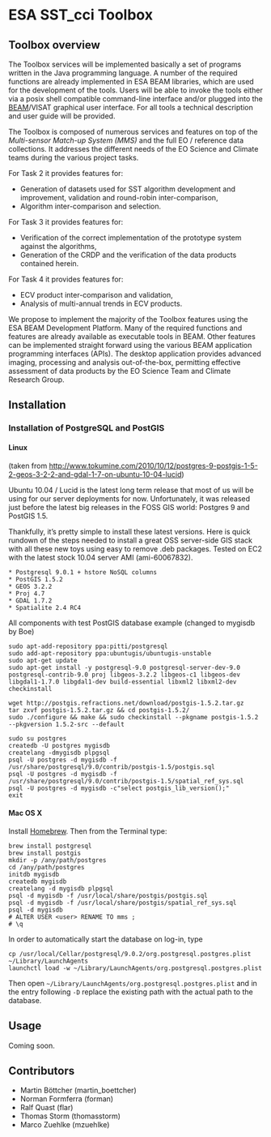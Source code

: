 # ESA SST_cci Toolbox 

## Toolbox overview

The Toolbox services will be implemented basically a set of programs written in the Java
programming language. A number of the required functions are already implemented in
ESA BEAM libraries, which are used for the development of the tools. Users will be able 
to invoke the tools either via a posix
shell compatible command-line interface and/or plugged into the 
[BEAM](http://www.brockmann-consult.de/cms/web/beam/)/VISAT graphical
user interface. For all tools a technical description and user guide will be provided.

The Toolbox is composed of numerous services and features on top of the *Multi-sensor Match-up 
System (MMS)* and the full EO / reference data collections. It addresses the different 
needs of the EO Science and Climate teams during the various project tasks.

For Task 2 it provides features for:

* Generation of datasets used for SST algorithm development and improvement, validation and round-robin inter-comparison,
* Algorithm inter-comparison and selection.

For Task 3 it provides features for:

* Verification of the correct implementation of the prototype system against the algorithms,
* Generation of the CRDP and the verification of the data products contained herein.

For Task 4 it provides features for:

* ECV product inter-comparison and validation,
* Analysis of multi-annual trends in ECV products.

We propose to implement the majority of the Toolbox features using the ESA BEAM Development 
Platform. Many of the required functions and features are already available as executable 
tools in BEAM. 
Other features can be implemented straight forward using the various BEAM application 
programming interfaces (APIs). The desktop application provides advanced imaging,
processing and analysis out-of-the-box, permitting effective assessment of data products 
by the EO Science Team and Climate Research Group.

## Installation

### Installation of PostgreSQL and PostGIS

#### Linux

(taken from http://www.tokumine.com/2010/10/12/postgres-9-postgis-1-5-2-geos-3-2-2-and-gdal-1-7-on-ubuntu-10-04-lucid)

Ubuntu 10.04 / Lucid is the latest long term release that most of us will be using for our server deployments for now. Unfortunately, it was released just before the latest big releases in the FOSS GIS world: Postgres 9 and PostGIS 1.5.

Thankfully, it’s pretty simple to install these latest versions. Here is quick rundown of the steps needed to install a great OSS server-side GIS stack with all these new toys using easy to remove .deb packages. Tested on EC2 with the latest stock 10.04 server AMI (ami-60067832).

    * Postgresql 9.0.1 + hstore NoSQL columns
    * PostGIS 1.5.2
    * GEOS 3.2.2
    * Proj 4.7
    * GDAL 1.7.2
    * Spatialite 2.4 RC4

All components with test PostGIS database example (changed to mygisdb by Boe)

    sudo apt-add-repository ppa:pitti/postgresql
    sudo add-apt-repository ppa:ubuntugis/ubuntugis-unstable
    sudo apt-get update
    sudo apt-get install -y postgresql-9.0 postgresql-server-dev-9.0 postgresql-contrib-9.0 proj libgeos-3.2.2 libgeos-c1 libgeos-dev libgdal1-1.7.0 libgdal1-dev build-essential libxml2 libxml2-dev
    checkinstall

    wget http://postgis.refractions.net/download/postgis-1.5.2.tar.gz
    tar zxvf postgis-1.5.2.tar.gz && cd postgis-1.5.2/
    sudo ./configure && make && sudo checkinstall --pkgname postgis-1.5.2 --pkgversion 1.5.2-src --default

    sudo su postgres
    createdb -U postgres mygisdb
    createlang -dmygisdb plpgsql
    psql -U postgres -d mygisdb -f /usr/share/postgresql/9.0/contrib/postgis-1.5/postgis.sql
    psql -U postgres -d mygisdb -f /usr/share/postgresql/9.0/contrib/postgis-1.5/spatial_ref_sys.sql
    psql -U postgres -d mygisdb -c"select postgis_lib_version();"
    exit

#### Mac OS X

Install [Homebrew](http://mxcl.github.com/homebrew/). Then from the Terminal type:

    brew install postgresql 
    brew install postgis  
    mkdir -p /any/path/postgres 
    cd /any/path/postgres  
    initdb mygisdb 
    createdb mygisdb  
    createlang -d mygisdb plpgsql  
    psql -d mygisdb -f /usr/local/share/postgis/postgis.sql  
    psql -d mygisdb -f /usr/local/share/postgis/spatial_ref_sys.sql
    psql -d mygisdb 
    # ALTER USER <user> RENAME TO mms ;    
    # \q

In order to automatically start the database on log-in, type

    cp /usr/local/Cellar/postgresql/9.0.2/org.postgresql.postgres.plist ~/Library/LaunchAgents
    launchctl load -w ~/Library/LaunchAgents/org.postgresql.postgres.plist

Then open `~/Library/LaunchAgents/org.postgresql.postgres.plist` and in the entry following `-D` replace the existing path with the actual path to the database.

## Usage

Coming soon.

## Contributors

* Martin Böttcher (martin_boettcher)
* Norman Formferra (forman)
* Ralf Quast (flar)
* Thomas Storm (thomasstorm)
* Marco Zuehlke (mzuehlke)
